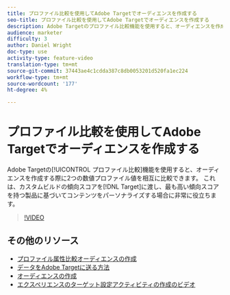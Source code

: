 ```yaml
---
title: プロファイル比較を使用してAdobe Targetでオーディエンスを作成する
seo-title: プロファイル比較を使用してAdobe Targetでオーディエンスを作成する
description: Adobe Targetのプロファイル比較機能を使用すると、オーディエンスを作成する際に2つの数値プロファイル値を相互に比較できます。 これは、カスタム構築された傾向スコアをターゲットに渡し、最も高い傾向スコアを持つ製品に基づいてコンテンツをパーソナライズする場合に非常に役立ちます。
audience: marketer
difficulty: 3
author: Daniel Wright
doc-type: use
activity-type: feature-video
translation-type: tm+mt
source-git-commit: 37443ae4c1cdda387c8db0053201d520fa1ec224
workflow-type: tm+mt
source-wordcount: '177'
ht-degree: 4%

---
```



# プロファイル比較を使用してAdobe Targetでオーディエンスを作成する

Adobe Targetの[!UICONTROL プロファイル比較]機能を使用すると、オーディエンスを作成する際に2つの数値プロファイル値を相互に比較できます。 これは、カスタムビルドの傾向スコアを[!DNL Target]に渡し、最も高い傾向スコアを持つ製品に基づいてコンテンツをパーソナライズする場合に非常に役立ちます。

>[!VIDEO](https://video.tv.adobe.com/v/23218/?quality=12)

## その他のリソース

* [プロファイル属性比較オーディエンスの作成](https://docs.adobe.com/content/help/en/target/using/audiences/create-audiences/creating-a-profile-attribute-comparison-audience.html)
* [データをAdobe Targetに送る方法](https://docs.adobe.com/content/help/en/target/using/implement-target/before-implement/methods/methods-to-get-data-into-target.html)
* [オーディエンスの作成](https://docs.adobe.com/content/help/en/target/using/audiences/create-audiences/create-audience.html)
* [エクスペリエンスのターゲット設定アクティビティの作成のビデオ](../activities/create-experience-targeting-activities.md)